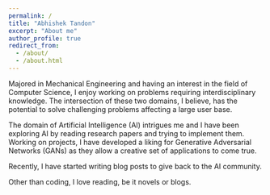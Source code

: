 ```yaml
---
permalink: /
title: "Abhishek Tandon"
excerpt: "About me"
author_profile: true
redirect_from: 
  - /about/
  - /about.html
---
```


Majored in Mechanical Engineering and having an interest in the field of Computer Science, I enjoy working on problems requiring interdisciplinary knowledge. The intersection of these two domains, I believe, has the potential to solve challenging problems affecting a large user base. 

The domain of Artificial Intelligence (AI) intrigues me and I have been exploring AI by reading research papers and trying to implement them. Working on projects, I have developed a liking for Generative Adversarial Networks (GANs) as they allow a creative set of applications to come true. 

Recently, I have started writing blog posts to give back to the AI community.  

Other than coding, I love reading, be it novels or blogs. 
